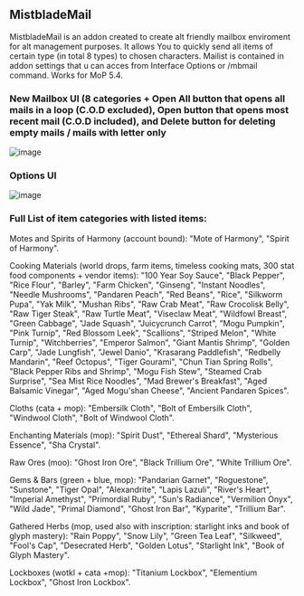 ## MistbladeMail

MistbladeMail is an addon created to create alt friendly mailbox enviroment for alt management purposes. It allows You to quickly send all items of certain type (in total 8 types) to chosen characters. Mailist is contained in addon settings that u can acces from Interface Options or /mbmail command. Works for MoP 5.4.


### New Mailbox UI (8 categories + Open All button that opens all mails in a loop (C.O.D excluded), Open button that opens most recent mail (C.O.D included), and Delete button for deleting empty mails / mails with letter only

![image](https://github.com/user-attachments/assets/eb890e86-77b4-4753-9611-e299d77dad4a)

### Options UI

![image](https://github.com/user-attachments/assets/d62c9844-134c-4313-b9ab-c2ad9374279e)

### Full List of item categories with listed items:


Motes and Spirits of Harmony (account bound): "Mote of Harmony", "Spirit of Harmony".


Cooking Materials (world drops, farm items, timeless cooking mats, 300 stat food components + vendor items): "100 Year Soy Sauce", "Black Pepper", "Rice Flour", "Barley", "Farm Chicken", "Ginseng", "Instant Noodles", "Needle Mushrooms", "Pandaren Peach", "Red Beans", "Rice", "Silkworm Pupa", "Yak Milk", "Mushan Ribs", "Raw Crab Meat", "Raw Crocolisk Belly", "Raw Tiger Steak", "Raw Turtle Meat", "Viseclaw Meat", "Wildfowl Breast", "Green Cabbage", "Jade Squash", "Juicycrunch Carrot", "Mogu Pumpkin", "Pink Turnip", "Red Blossom Leek", "Scallions", "Striped Melon", "White Turnip", "Witchberries", "Emperor Salmon", "Giant Mantis Shrimp", "Golden Carp", "Jade Lungfish", "Jewel Danio", "Krasarang Paddlefish", "Redbelly Mandarin", "Reef Octopus", "Tiger Gourami", "Chun Tian Spring Rolls", "Black Pepper Ribs and Shrimp", "Mogu Fish Stew", "Steamed Crab Surprise", "Sea Mist Rice Noodles", "Mad Brewer's Breakfast", "Aged Balsamic Vinegar", "Aged Mogu'shan Cheese", "Ancient Pandaren Spices".


Cloths (cata + mop): "Embersilk Cloth", "Bolt of Embersilk Cloth", "Windwool Cloth", "Bolt of Windwool Cloth".


Enchanting Materials (mop): "Spirit Dust", "Ethereal Shard", "Mysterious Essence", "Sha Crystal".


Raw Ores (moo): "Ghost Iron Ore", "Black Trillium Ore", "White Trillium Ore".


Gems & Bars (green + blue, mop): "Pandarian Garnet", "Roguestone", "Sunstone", "Tiger Opal", "Alexandrite", "Lapis Lazuli", "River's Heart", "Imperial Amethyst", "Primordial Ruby", "Sun's Radiance", "Vermilion Onyx", "Wild Jade", "Primal Diamond", "Ghost Iron Bar", "Kyparite", "Trillium Bar".


Gathered Herbs (mop, used also with inscription: starlight inks and book of glyph mastery): "Rain Poppy", "Snow Lily", "Green Tea Leaf", "Silkweed", "Fool's Cap", "Desecrated Herb", "Golden Lotus", "Starlight Ink", "Book of Glyph Mastery".


Lockboxes (wotkl + cata  +mop): "Titanium Lockbox", "Elementium Lockbox", "Ghost Iron Lockbox".




